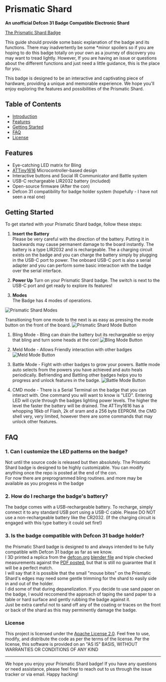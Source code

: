 # Prismatic Shard
**An unofficial Defcon 31 Badge Compatible Electronic Shard**

[The Prismatic Shard Badge](https://www.cybercircuitry.com/)


This guide should provide some basic explanation of the badge and its functions.  There may inadvertently be some *minor spoilers
so if you are hoping to do this badge totally on your own as a journey of discovery you may  want to tread lightly.
However, If you are having an issue or questions about the different functions and just need a little guidance, this is the place for you. 

This badge is designed to be an interactive and captivating piece of hardware, providing a unique and memorable experience. We hope you'll enjoy exploring the features and possibilities of the Prismatic Shard.

## Table of Contents
- [Introduction](#prismatic-shard---defcon-31-electronic-badge)
- [Features](#features)
- [Getting Started](#getting-started)
- [FAQ](#faq)
- [License](#license)

## Features

- Eye-catching LED matrix for Bling
- [ATTiny1616](https://www.microchip.com/en-us/product/ATTINY1616) Microcontroller-based design
- Interactive buttons and Social IR Communicator and Battle system
- USB-C rechargeable LIR2032 battery (included)
- Open-source firmware (After the con)
- Defcon 31 compatibility for badge holder system (hopefully - I have not seen a real one)

## Getting Started

To get started with your Prismatic Shard badge, follow these steps:

1. **Insert the Battery**  
Please be very careful with the direction of the battery.  Putting it in backwards may cause permanent damage to the board instantly.
The battery is a type LIR2032 and is rechargeable.  The a charging circuit exists on the badge and you can charge the battery simply by plugging in the USB-C port to power.
The onboard USB-C port is also a serial adapter and you can perform some basic interaction with the badge over the serial interface.

2. **Power Up** 
Turn on your Prismatic Shard badge.  The switch is next to the USB-C port and get ready to explore its features!

3. **Modes**  
The Badge has 4 modes of operations.

![Prismatic Shard Modes](https://github.com/DarthDebugger/DC31_Prismatic_Shard/blob/main/includes/media/Modes.png)

Transitioning from one mode to the next is as easy as pressing the mode button on the front of the board.
![Prismatic Shard Mode Button](https://github.com/DarthDebugger/DC31_Prismatic_Shard/blob/main/includes/media/mode_Btn.PNG)

1. Bling Mode - 
Bling can drain the battery but its rechargeable so enjoy that bling and turn some heads at the con!
![Bling Mode Button](https://github.com/DarthDebugger/DC31_Prismatic_Shard/blob/main/includes/media/Bling_action_btn.PNG)

2. Meld Mode - Allows Friendly interaction with other badges
![Meld Mode Button](https://github.com/DarthDebugger/DC31_Prismatic_Shard/blob/main/includes/media/Meld_Greet.PNG)

3. Battle Mode - Fight with other badges to grow your powers.
Battle mode auto selects from the powers you have achieved and auto heals periodically. Befriending and Battling other badges helps you to progress and unlock features in the badge.
![Battle Mode Button](https://github.com/DarthDebugger/DC31_Prismatic_Shard/blob/main/includes/media/Battle_Btn.PNG)


4. CMD mode - 
There is a Serial Terminal on the badge that you can interact with.
One command you will want to know is  "LED".  Entering LED will cycle through the badges lighting power levels.  The higher the level the faster the battery will be drained. 
The ATTiny1616 has a whopping 16kb of Flash, 2k of sram and a 256 byte EEPROM.  the CMD shell very, very limited, however there are some commands that may unlock other features.



## FAQ

### **1. Can I customize the LED patterns on the badge?**
Not until the source code is released but then absolutely.  The Prismatic Shard badge is designed to be highly customizable. You can modify anything once the repo is posted at the end of the con.  
For now there are preprogrammed bling routines. and more may be available as you progress in the badge

### **2. How do I recharge the badge's battery?**
The badge comes with a USB-rechargeable battery. To recharge, simply connect it to any standard USB port using a USB-C cable.
Please DO NOT use a non-rechargeable battery like the CR2032.  (If the charging circuit is engaged with this type battery it could set fire!)

### **3. Is the badge compatible with Defcon 31 badge holder?**
the Prismatic Shard badge is designed to and always intended to be fully compatible with Defcon 31 badge as far as we know.  
I 3D printed a replica from the [defcon.org](https://media.defcon.org/DEF%20CON%2031/DEF%20CON%2031%20badge/) [blender file](https://media.defcon.org/DEF%20CON%2031/DEF%20CON%2031%20badge/DC31BADGE-CHAMBER.blend) and triple checked measurements against the [PDF posted](https://media.defcon.org/DEF%20CON%2031/DEF%20CON%2031%20badge/Badge%20Add-On.pdf), but that is still no guarantee that it will be a perfect match.  
I will say that it is possible that the small "mouse bites" on the Prismatic Shard's edges may need some gentle trimming for the shard to easily side in and out of the holder.  
I did some of that during depanelization.  If you decide to use sand paper on the badge, I would reccomend the approach of taping the sand paper to a table or hard surface and gently rubbing the badge against it.  
Just be extra careful not to sand off any of the coating or traces on the front or back of the shard as this may perminently damage the badge.



### License

This project is licensed under the [Apache License 2.0](LICENSE). Feel free to use, modify, and distribute the code as per the terms of the license. Per the license, this software is provided on an "AS IS" BASIS, WITHOUT WARRANTIES OR CONDITIONS OF ANY KIND

---

We hope you enjoy your Prismatic Shard badge! If you have any questions or need assistance, please feel free to reach out to us through the issue tracker or via email. Happy hacking!